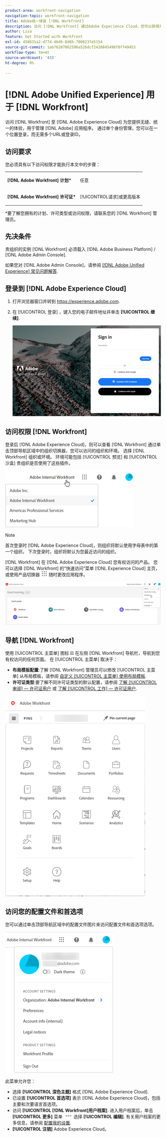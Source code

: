 ```yaml
---
product-area: workfront-navigation
navigation-topic: workfront-navigation
title: Adobe统一体验 [!DNL Workfront]
description: 访问 [!DNL Workfront] 通过Adobe Experience Cloud，您可以获得无缝、统一的体验来管理所有Adobe应用程序。
author: Lisa
feature: Get Started with Workfront
exl-id: 458631a2-d77d-46d6-8d6b-7008237e5154
source-git-commit: 1ab76287062598a526dcf2420845498f8f749453
workflow-type: tm+mt
source-wordcount: '433'
ht-degree: 0%

---
```


# [!DNL Adobe Unified Experience] 用于 [!DNL Workfront]

访问 [!DNL Workfront] 至 [!DNL Adobe Experience Cloud] 为您提供无缝、统一的体验，用于管理 [!DNL Adobe] 应用程序。 通过单个身份管理，您可以在一个位置登录，而无需多个URL或登录ID。

## 访问要求

您必须具有以下访问权限才能执行本文中的步骤：

<table style="table-layout:auto"> 
 <col> 
 <col> 
 <tbody> 
  <tr> 
   <td role="rowheader"><strong>[!DNL Adobe Workfront] 计划*</strong></td> 
   <td> <p>任意</p> </td> 
  </tr> 
  <tr> 
   <td role="rowheader"><strong>[!DNL Adobe Workfront] 许可证*</strong></td> 
   <td> <p>[!UICONTROL请求]或更高版本</p> </td> 
  </tr> 
 </tbody> 
</table>

&#42;要了解您拥有的计划、许可类型或访问权限，请联系您的 [!DNL Workfront] 管理员。

## 先决条件

贵组织的实例 [!DNL Workfront] 必须载入 [!DNL Adobe Business Platform] / [!DNL Adobe Admin Console].

如果您对 [!DNL Adobe Admin Console]，请参阅 [[!DNL Adobe Unified Experience] 常见问题解答](/help/quicksilver/workfront-basics/navigate-workfront/workfront-navigation/unified-experience-faq.md/).

## 登录到 [!DNL Adobe Experience Cloud]

1. 打开浏览器窗口并转到 <https://experience.adobe.com>.
1. 在 [!UICONTROL 登录] ，键入您的电子邮件地址并单击 **[!UICONTROL 继续]**.

   ![登录到 [!DNL Adobe Experience Cloud]](assets/aec-login-page.png)

## 访问权限 [!DNL Workfront]

登录后 [!DNL Adobe Experience Cloud]，则可以查看 [!DNL Workfront] 通过单击顶部导航区域中的组织切换器，您可以访问的组织和环境。 选择 [!DNL Workfront] 组织或环境。 环境可能包括 [!UICONTROL 预览] 和 [!UICONTROL 沙盒] 贵组织是否使用了这些插件。

![查看 [!DNL Workfront] 组织和环境](assets/aec-view-all-orgs.png)

>[!NOTE]
>
>首次登录时 [!DNL Adobe Experience Cloud]，则组织将默认使用字母表中的第一个组织。 下次登录时，组织将默认为您最近访问的组织。

[!DNL Workfront] 在 [!DNL Adobe Experience Cloud] 您有权访问的产品。 您可以选择 [!DNL Workfront] 的“快速访问”菜单 [!DNL Experience Cloud] 主页，或使用产品切换器 ![产品切换器](assets/main-menu-icon.png) 随时更改应用程序。

![选择 [!DNL Workfront] 访问应用程序](assets/aec-product-switcher.png)

## 导航 [!DNL Workfront]

使用 [!UICONTROL 主菜单] 图标 ![](assets/main-menu-icon-left-nav.png) 在左侧 [!DNL Workfront] 导航栏，导航到您有权访问的任何页面。 在 [!UICONTROL 主菜单] 取决于：

* **布局模板配置**:了解 [!DNL Workfront] 管理员可以修改 [!UICONTROL 主菜单] 从布局模板，请参阅 [自定义 [!UICONTROL 主菜单] 使用布局模板](/help/quicksilver/administration-and-setup/customize-workfront/use-layout-templates/customize-main-menu.md).
* **许可证类型**:要了解不同许可证类型的默认配置，请参阅 [了解 [!UICONTROL 审阅] — 许可证用户](/help/quicksilver/workfront-basics/navigate-workfront/workfront-navigation/reviewer-global-navigation-bar.md) 或 [了解 [!UICONTROL 工作] — 许可证用户](/help/quicksilver/workfront-basics/navigate-workfront/workfront-navigation/worker-global-navigation-bar.md).

![主菜单](assets/main-menu-options-left-nav.png)

## 访问您的配置文件和首选项

您可以通过单击顶部导航区域中的配置文件图片来访问配置文件和首选项选项。

![配置文件菜单](assets/aec-profile-picture-menu.png)

此菜单允许您：

* 选择 **[!UICONTROL 深色主题]** 格式 [!DNL Adobe Experience Cloud].
* 已设置 **[!UICONTROL 首选项]** 表示 [!DNL Adobe Experience Cloud]，包括主要和次要语言首选项。
* 访问 **[!UICONTROL [!DNL Workfront]用户档案]**. 进入用户档案后，单击 **[!UICONTROL 更多]** 菜单 ![](assets/more-icon.png) 选择 **[!UICONTROL 编辑]**. 有关用户档案的更多信息，请参阅 [配置我的设置](/help/quicksilver/workfront-basics/manage-your-account-and-profile/configuring-your-user-profile/configure-my-settings.md).
* **[!UICONTROL 注销]** Adobe Experience Cloud。
